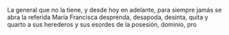 La general que no la tiene, y desde hoy en adelante, para siempre jamás se abra la referida María Francisca desprenda, desapoda, desinta, quita y quarto a sus herederos y sus esordes de la posesión, dominio, pro